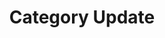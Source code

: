 ---
layout: category
title: "Category Update"
category: update
permalink: '/medinfos/category/update'
---